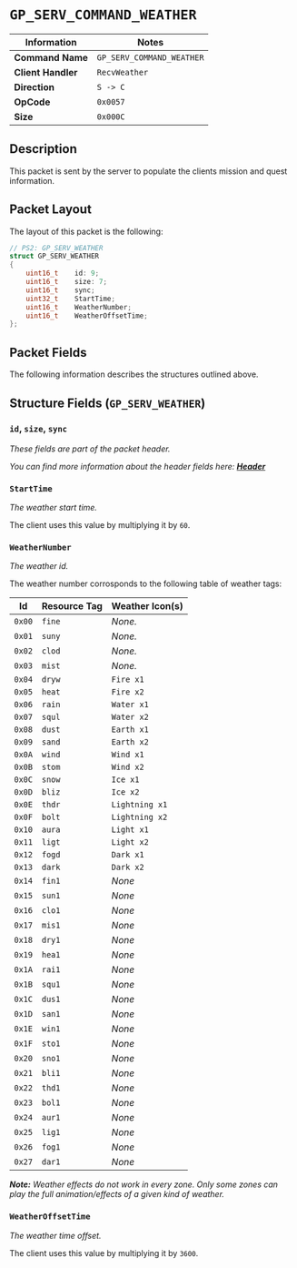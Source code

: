 # `GP_SERV_COMMAND_WEATHER`

| Information               | Notes |
|---                        |---    |
| **Command Name**          | `GP_SERV_COMMAND_WEATHER` |
| **Client Handler**        | `RecvWeather` |
| **Direction**             | `S -> C` |
| **OpCode**                | `0x0057` |
| **Size**                  | `0x000C` |

## Description

This packet is sent by the server to populate the clients mission and quest information.

## Packet Layout

The layout of this packet is the following:

```cpp
// PS2: GP_SERV_WEATHER
struct GP_SERV_WEATHER
{
    uint16_t    id: 9;
    uint16_t    size: 7;
    uint16_t    sync;
    uint32_t    StartTime;
    uint16_t    WeatherNumber;
    uint16_t    WeatherOffsetTime;
};
```

## Packet Fields

The following information describes the structures outlined above.

## Structure Fields (`GP_SERV_WEATHER`)

### `id`, `size`, `sync`

_These fields are part of the packet header._

_You can find more information about the header fields here: [**Header**](/world/server/Header.md)_

### `StartTime`

_The weather start time._

The client uses this value by multiplying it by `60`.

### `WeatherNumber`

_The weather id._

The weather number corrosponds to the following table of weather tags:

| Id | Resource Tag | Weather Icon(s) |
| --- | --- | --- |
| `0x00` | `fine` | _None._ |
| `0x01` | `suny` | _None._ |
| `0x02` | `clod` | _None._ |
| `0x03` | `mist` | _None._ |
| `0x04` | `dryw` | `Fire x1` |
| `0x05` | `heat` | `Fire x2` |
| `0x06` | `rain` | `Water x1` |
| `0x07` | `squl` | `Water x2` |
| `0x08` | `dust` | `Earth x1` |
| `0x09` | `sand` | `Earth x2` |
| `0x0A` | `wind` | `Wind x1` |
| `0x0B` | `stom` | `Wind x2` |
| `0x0C` | `snow` | `Ice x1` |
| `0x0D` | `bliz` | `Ice x2` |
| `0x0E` | `thdr` | `Lightning x1` |
| `0x0F` | `bolt` | `Lightning x2` |
| `0x10` | `aura` | `Light x1` |
| `0x11` | `ligt` | `Light x2` |
| `0x12` | `fogd` | `Dark x1` |
| `0x13` | `dark` | `Dark x2` |
| `0x14` | `fin1` | _None_ |
| `0x15` | `sun1` | _None_ |
| `0x16` | `clo1` | _None_ |
| `0x17` | `mis1` | _None_ |
| `0x18` | `dry1` | _None_ |
| `0x19` | `hea1` | _None_ |
| `0x1A` | `rai1` | _None_ |
| `0x1B` | `squ1` | _None_ |
| `0x1C` | `dus1` | _None_ |
| `0x1D` | `san1` | _None_ |
| `0x1E` | `win1` | _None_ |
| `0x1F` | `sto1` | _None_ |
| `0x20` | `sno1` | _None_ |
| `0x21` | `bli1` | _None_ |
| `0x22` | `thd1` | _None_ |
| `0x23` | `bol1` | _None_ |
| `0x24` | `aur1` | _None_ |
| `0x25` | `lig1` | _None_ |
| `0x26` | `fog1` | _None_ |
| `0x27` | `dar1` | _None_ |

_**Note:** Weather effects do not work in every zone. Only some zones can play the full animation/effects of a given kind of weather._

### `WeatherOffsetTime`

_The weather time offset._

The client uses this value by multiplying it by `3600`.
